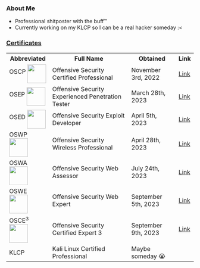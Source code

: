 ### About Me

- Professional shitposter with the buff™️
- Currently working on my KLCP so I can be a real hacker someday :<

### [Certificates](https://www.credential.net/profile/nukingdragons/wallet)

<table>
  <tr>
    <th>Abbreviated</th>
    <th>Full Name</th>
    <th>Obtained</th>
    <th>Link</th>
  </tr>
  <tr>
    <td>OSCP <img src="https://api.accredible.com/v1/frontend/credential_website_embed_image/badge/62283719" width="50" align="middle" /></td>
	<td>Offensive Security Certified Professional</td>
    <td>November 3rd, 2022</td>
    <td><a href="https://www.credential.net/1717edba-65ec-4c1a-b74c-827cf3758cf5">Link</a></td>
  </tr>
  <tr>
    <td>OSEP <img src="https://api.accredible.com/v1/frontend/credential_website_embed_image/badge/71209448" width="50" align="middle" /></td>
	<td>Offensive Security Experienced Penetration Tester</td>
    <td>March 28th, 2023</td>
    <td><a href="https://www.credential.net/f84d3215-ee22-4696-84db-3e65938b910c">Link</a></td>
  </tr>
  <tr>
    <td>OSED <img src="https://api.accredible.com/v1/frontend/credential_website_embed_image/badge/71545019" width="50" align="middle" /></td>
	<td>Offensive Security Exploit Developer</td>
    <td>April 5th, 2023</td>
    <td><a href="https://www.credential.net/ab8fcd09-7a09-4c14-a6b0-ab678d5cdb43">Link</a></td>
  </tr>
  <tr>
    <td>OSWP <img src="https://api.accredible.com/v1/frontend/credential_website_embed_image/badge/72789232" width="50" align="middle" /></td>
	<td>Offensive Security Wireless Professional</td>
    <td>April 28th, 2023</td>
    <td><a href="https://www.credential.net/fec7bb38-2389-4083-a0fd-c43ae1fc3aad">Link</a></td>
  </tr>
  <tr>
    <td>OSWA <img src="https://api.accredible.com/v1/frontend/credential_website_embed_image/badge/78526760" width="50" align="middle" /></td>
	<td>Offensive Security Web Assessor</td>
    <td>July 24th, 2023</td>
    <td><a href="https://www.credential.net/387e295a-9d0e-40c4-9f1e-53f8b718c638">Link</a></td>
  </tr>
  <tr>
    <td>OSWE <img src="https://api.accredible.com/v1/frontend/credential_website_embed_image/badge/81631775" width="50" align="middle" /></td>
	<td>Offensive Security Web Expert</td>
    <td>September 5th, 2023</td>
    <td><a href="https://www.credential.net/287b37f8-0b1d-4fbd-abb3-d4f254fbd960">Link</a></td>
  </tr>
  <tr>
    <td>OSCE<sup>3</sup> <img src="https://api.accredible.com/v1/frontend/credential_website_embed_image/badge/81631776" width="50" align="middle" /></td>
	<td>Offensive Security Certified Expert 3</td>
    <td>September 9th, 2023</td>
    <td><a href="https://www.credential.net/6756d2f2-a1d2-4d2c-83f8-7cc842d39a69">Link</a></td>
  </tr>
  <tr>
    <td>KLCP</td>
    <td>Kali Linux Certified Professional </td>
    <td>Maybe someday 😭</td>
    <td></td>
  </tr>
</table>
